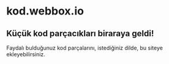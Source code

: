 # kod.webbox.io

## Küçük kod parçacıkları biraraya geldi!

Faydalı bulduğunuz kod parçalarını, istediğiniz dilde, bu siteye ekleyebilirsiniz.
